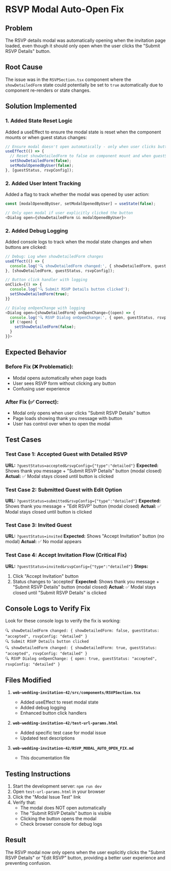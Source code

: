 # RSVP Modal Auto-Open Fix

## Problem
The RSVP details modal was automatically opening when the invitation page loaded, even though it should only open when the user clicks the "Submit RSVP Details" button.

## Root Cause
The issue was in the `RSVPSection.tsx` component where the `showDetailedForm` state could potentially be set to `true` automatically due to component re-renders or state changes.

## Solution Implemented

### 1. Added State Reset Logic
Added a useEffect to ensure the modal state is reset when the component mounts or when guest status changes:

```typescript
// Ensure modal doesn't open automatically - only when user clicks button
useEffect(() => {
  // Reset showDetailedForm to false on component mount and when guestStatus changes
  setShowDetailedForm(false);
  setModalOpenedByUser(false);
}, [guestStatus, rsvpConfig]);
```

### 2. Added User Intent Tracking
Added a flag to track whether the modal was opened by user action:

```typescript
const [modalOpenedByUser, setModalOpenedByUser] = useState(false);

// Only open modal if user explicitly clicked the button
<Dialog open={showDetailedForm && modalOpenedByUser}>
```

### 2. Added Debug Logging
Added console logs to track when the modal state changes and when buttons are clicked:

```typescript
// Debug: Log when showDetailedForm changes
useEffect(() => {
  console.log('🔍 showDetailedForm changed:', { showDetailedForm, guestStatus, rsvpConfig });
}, [showDetailedForm, guestStatus, rsvpConfig]);

// Button click handler with logging
onClick={() => {
  console.log('🔍 Submit RSVP Details button clicked');
  setShowDetailedForm(true);
}}

// Dialog onOpenChange with logging
<Dialog open={showDetailedForm} onOpenChange={(open) => {
  console.log('🔍 RSVP Dialog onOpenChange:', { open, guestStatus, rsvpConfig });
  if (!open) {
    setShowDetailedForm(false);
  }
}}>
```

## Expected Behavior

### Before Fix (❌ Problematic):
- Modal opens automatically when page loads
- User sees RSVP form without clicking any button
- Confusing user experience

### After Fix (✅ Correct):
- Modal only opens when user clicks "Submit RSVP Details" button
- Page loads showing thank you message with button
- User has control over when to open the modal

## Test Cases

### Test Case 1: Accepted Guest with Detailed RSVP
**URL:** `?guestStatus=accepted&rsvpConfig={"type":"detailed"}`
**Expected:** Shows thank you message + "Submit RSVP Details" button (modal closed)
**Actual:** ✅ Modal stays closed until button is clicked

### Test Case 2: Submitted Guest with Edit Option
**URL:** `?guestStatus=submitted&rsvpConfig={"type":"detailed"}`
**Expected:** Shows thank you message + "Edit RSVP" button (modal closed)
**Actual:** ✅ Modal stays closed until button is clicked

### Test Case 3: Invited Guest
**URL:** `?guestStatus=invited`
**Expected:** Shows "Accept Invitation" button (no modal)
**Actual:** ✅ No modal appears

### Test Case 4: Accept Invitation Flow (Critical Fix)
**URL:** `?guestStatus=invited&rsvpConfig={"type":"detailed"}`
**Steps:** 
1. Click "Accept Invitation" button
2. Status changes to 'accepted'
**Expected:** Shows thank you message + "Submit RSVP Details" button (modal closed)
**Actual:** ✅ Modal stays closed until "Submit RSVP Details" is clicked

## Console Logs to Verify Fix

Look for these console logs to verify the fix is working:

```
🔍 showDetailedForm changed: { showDetailedForm: false, guestStatus: "accepted", rsvpConfig: "detailed" }
🔍 Submit RSVP Details button clicked
🔍 showDetailedForm changed: { showDetailedForm: true, guestStatus: "accepted", rsvpConfig: "detailed" }
🔍 RSVP Dialog onOpenChange: { open: true, guestStatus: "accepted", rsvpConfig: "detailed" }
```

## Files Modified

1. **`web-wedding-invitation-42/src/components/RSVPSection.tsx`**
   - Added useEffect to reset modal state
   - Added debug logging
   - Enhanced button click handlers

2. **`web-wedding-invitation-42/test-url-params.html`**
   - Added specific test case for modal issue
   - Updated test descriptions

3. **`web-wedding-invitation-42/RSVP_MODAL_AUTO_OPEN_FIX.md`**
   - This documentation file

## Testing Instructions

1. Start the development server: `npm run dev`
2. Open `test-url-params.html` in your browser
3. Click the "Modal Issue Test" link
4. Verify that:
   - The modal does NOT open automatically
   - The "Submit RSVP Details" button is visible
   - Clicking the button opens the modal
   - Check browser console for debug logs

## Result

The RSVP modal now only opens when the user explicitly clicks the "Submit RSVP Details" or "Edit RSVP" button, providing a better user experience and preventing confusion. 
